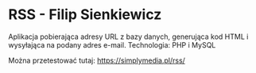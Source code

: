 # RSS - Filip Sienkiewicz
Aplikacja pobierająca adresy URL z bazy danych, generująca kod HTML i wysyłająca na podany adres e-mail.
Technologia:
PHP i MySQL

Można przetestować tutaj: https://simplymedia.pl/rss/
